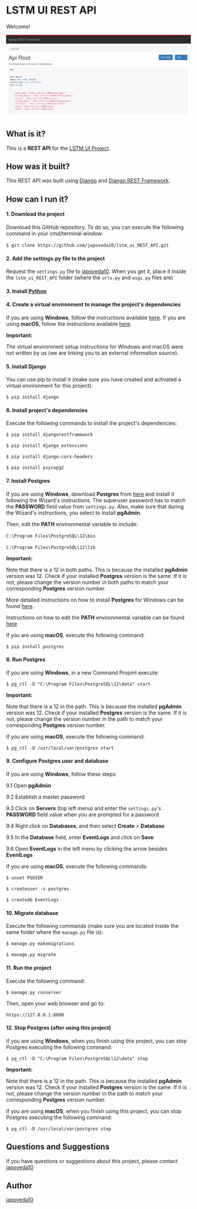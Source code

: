 # LSTM UI REST API

Welcome! 

![Django REST Framework Browsable API](https://raw.githubusercontent.com/japoveda10/lstm_ui_REST_API/master/lstm_ui_REST_API/IMAGE.PNG)

## What is it?

This is a **REST API** for the [LSTM UI Project](https://github.com/japoveda10/lstm_ui_vuejs).

## How was it built?

This REST API was built using [Django](https://www.djangoproject.com/) and [Django REST Framework](https://www.django-rest-framework.org/).

## How can I run it?

#### 1. Download the project

Download this GitHub repository. To do so, you can execute the following command in your cmd/terminal window:

   `$ git clone https://github.com/japoveda10/lstm_ui_REST_API.git`

#### 2. Add the settings.py file to the project
   
Request the `settings.py` file to [japoveda10](https://github.com/japoveda10). When you get it, place it inside the     `lstm_ui_REST_API` folder (where the `urls.py` and `wsgi.py` files are)

#### 3. Install [Python](https://www.python.org/downloads/)

#### 4. Create a virtual environment to manage the project's dependencies

If you are using **Windows**, follow the instructions available [here](https://programwithus.com/learn-to-code/Pip-and-virtualenv-on-Windows/). If you are using **macOS**, follow the instructions available [here](https://sourabhbajaj.com/mac-setup/Python/virtualenv.html). 

**Important:** 

The virtual environment setup instructions for Windows and macOS were not written by us (we are linking you to an external information source).

#### 5. Install Django

You can use pip to install it (make sure you have created and activated a virtual environment for this project):

   ```
   $ pip install django
   ```

#### 6. Install project's dependencies

Execute the following commands to install the project's dependencies:

   ```
   $ pip install djangorestframework
   ```
   
   ```
   $ pip install django_extensions
   ```
   
   ```
   $ pip install django-cors-headers
   ```
   
   ```
   $ pip install psycopg2
   ```

#### 7. Install Postgres

If you are using **Windows**, download **Postgres** from [here](https://www.postgresql.org/) and install it following the Wizard's instructions. The superuser password has to match the **PASSWORD** field value from `settings.py`. Also, make sure that during the Wizard's instructions, you select to install **pgAdmin**. 

Then, edit the **PATH** environmental variable to include:
   
   `C:\Program Files\PostgreSQL\12\bin`
   
   `C:\Program Files\PostgreSQL\12\lib`
 
**Important:** 

Note that there is a 12 in both paths. This is because the installed **pgAdmin** version was 12. Check if your installed **Postgres** version is the same. If it is not, please change the version number in both paths to match your corresponding **Postgres** version number.
 
More detailed instructions on how to install **Postgres** for Windows can be found [here](https://www.postgresqltutorial.com/install-postgresql/).

Instructions on how to edit the **PATH** environmental variable can be found [here](https://sqlbackupandftp.com/blog/setting-windows-path-for-postgres-tools)


If you are using **macOS**, execute the following command:

   ```
   $ pip install postgres
   ```

#### 8. Run Postgres

If you are using **Windows**, in a new Command Propmt execute:
   
   ```
   $ pg_ctl -D "C:\Program Files\PostgreSQL\12\data" start
   ```

**Important:** 

Note that there is a 12 in the path. This is because the installed **pgAdmin** version was 12. Check if your installed **Postgres** version is the same. If it is not, please change the version number in the path to match your corresponding **Postgres** version number.


If you are using **macOS**, execute the following command:
   
   ```
   $ pg_ctl -D /usr/local/var/postgres start
   ```
   
#### 9. Configure Postgres user and database

If you are using **Windows**, follow these steps:

   9.1 Open **pgAdmin**
   
   9.2 Establish a master password
   
   9.3 Click on **Servers** (top left menu) and enter the `settings.py`'s **PASSWORD** field value when you are prompted for a password
   
   9.4 Right click on **Databases**, and then select **Create** > **Database**
   
   9.5 In the **Database** field, enter **EventLogs** and click on **Save**
   
   9.6 Open **EventLogs** in the left menu by clicking the arrow besides **EventLogs**

If you are using **macOS**, execute the following commands:

   ```
   $ unset PGUSER
   ```
   
   ```
   $ createuser -s postgres
   ```
   
   ```
   $ createdb EventLogs
   ```

#### 10. Migrate database

Execute the following commands (make sure you are located inside the same folder where the `manage.py` file is):
   
   ```
   $ manage.py makemigrations
   ```
   
   ```
   $ manage.py migrate
   ```

#### 11. Run the project

Execute the following command:

   ```
   $ manage.py runserver
   ```
   
Then, open your web browser and go to:

   ```
   https://127.0.0.1:8000
   ```

#### 12. Stop Postgres (after using this project)

If you are using **Windows**, when you finish using this project, you can stop Postgres executing the following command:

   ```
   $ pg_ctl -D "C:\Program Files\PostgreSQL\12\data" stop
   ```

**Important:** 

Note that there is a 12 in the path. This is because the installed **pgAdmin** version was 12. Check if your installed **Postgres** version is the same. If it is not, please change the version number in the path to match your corresponding **Postgres** version number.

If you are using **macOS**, when you finish using this project, you can stop Postgres executing the following command:

   ```
   $ pg_ctl -D /usr/local/var/postgres stop
   ```
   
## Questions and Suggestions

If you have questions or suggestions about this project, please contact [japoveda10](https://github.com/japoveda10)

## Author

[japoveda10](https://github.com/japoveda10)
